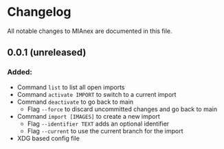 # Changelog

All notable changes to MIAnex are documented in this file.

## 0.0.1 (unreleased)

### Added:
- Command `list` to list all open imports
- Command `activate IMPORT` to switch to a current import
- Command `deactivate` to go back to main
    - Flag `--force` to discard uncommitted changes and go back to main
- Command `import [IMAGES]` to create a new import
    - Flag `--identifier TEXT` adds an optional identifier
    - Flag `--current` to use the current branch for the import
- XDG based config file
